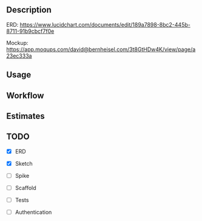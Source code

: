 ## Description
ERD: https://www.lucidchart.com/documents/edit/189a7898-8bc2-445b-8711-91b9cbcf7f0e

Mockup: https://app.moqups.com/david@bernheisel.com/3t8GtHDw4K/view/page/a23ec333a


## Usage



## Workflow



## Estimates



## TODO
- [x] ERD
- [x] Sketch
- [ ] Spike
- [ ] Scaffold
- [ ] Tests
- [ ] Authentication


